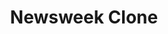 ---
title: "Newsweek Clone"
thumbnail: images/portfolio/newsweek.png
service: A mobile-first clone of the Newsweek homepage.
liveLink: https://chuckbuckethead.github.io/microverse-newsweek/
sourceLink: https://github.com/chuckbuckethead/microverse-newsweek/
---
